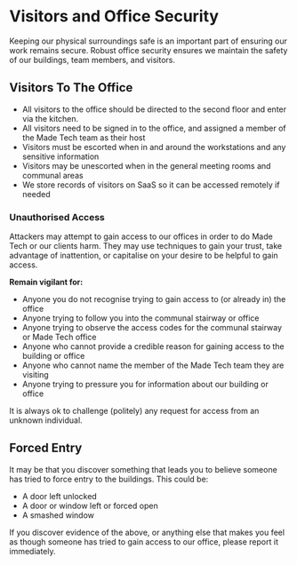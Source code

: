 # Visitors and Office Security

Keeping our physical surroundings safe is an important part of ensuring our work remains secure. Robust office security ensures we maintain the safety of our buildings, team members, and visitors.

## Visitors To The Office
- All visitors to the office should be directed to the second floor and enter via the kitchen.
- All visitors need to be signed in to the office, and assigned a member of the Made Tech team as their host
- Visitors must be escorted when in and around the workstations and any sensitive information
- Visitors may be unescorted when in the general meeting rooms and communal areas
- We store records of visitors on SaaS so it can be accessed remotely if needed

### Unauthorised Access
Attackers may attempt to gain access to our offices in order to do Made Tech or our clients harm. They may use techniques to gain your trust, take advantage of inattention, or capitalise on your desire to be helpful to gain access.

**Remain vigilant for:**
- Anyone you do not recognise trying to gain access to (or already in) the office
- Anyone trying to follow you into the communal stairway or office
- Anyone trying to observe the access codes for the communal stairway or Made Tech office
- Anyone who cannot provide a credible reason for gaining access to the building or office
- Anyone who cannot name the member of the Made Tech team they are visiting
- Anyone trying to pressure you for information about our building or office

It is always ok to challenge (politely) any request for access from an unknown individual.

## Forced Entry
It may be that you discover something that leads you to believe someone has tried to force entry to the buildings. This could be:
- A door left unlocked
- A door or window left or forced open
- A smashed window

If you discover evidence of the above, or anything else that makes you feel as though someone has tried to gain access to our office, please report it immediately.
